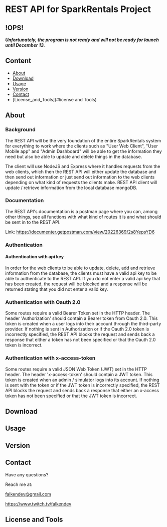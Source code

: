 # REST API for SparkRentals Project
## !OPS!
***Unfortunately, the program is not ready and will not be ready for launch until December 13.***
## Content
- [About](#about)
- [Download](#download)
- [Usage](#usage)
- [Version](#version)
- [Contact](#contact)
- [License_and_Tools](#license and Tools)
## About
### Background
The REST API will be the very foundation of the entire SparkRentals system for everything to work where the clients such as "User Web Client", "User Mobile app" and "Admin Dashboard" will be able to get the information they need but also be able to update and delete things in the database.

The client will use NodeJS and Express where it handles requests from the web clients, which then the REST API will either update the database and then send out information or just send out information to the web clients depending on what kind of requests the clients make. REST API client will update / retrieve information from the local database mongoDB.

### Documentation
The REST API's documentation is a postman page where you can, among other things, see all functions with what kind of routes it is and what should be sent in to the REST API.

Link: <https://documenter.getpostman.com/view/20226369/2s8YepsYD6>

### Authentication
#### Authentication with api key
In order for the web clients to be able to update, delete, add and retrieve information from the database, the clients must have a valid api key to be able to authenticate to the REST API. If you do not enter a valid api key that has been created, the request will be blocked and a response will be returned stating that you did not enter a valid key.

### Authentication with Oauth 2.0
Some routes require a valid Bearer Token set in the HTTP header. The header 'Authorization' should contain a Bearer token from Oauth 2.0. This token is created when a user logs into their account through the third-party provider. If nothing is sent in Authorization or if the Oauth 2.0 token is incorrectly specified, the REST API blocks the request and sends back a response that either a token has not been specified or that the Oauth 2.0 token is incorrect.

### Authentication with x-access-token
Some routes require a valid JSON Web Token (JWT) set in the HTTP header. The header 'x-access-token' should contain a JWT token. This token is created when an admin / simulator logs into its account. If nothing is sent with the token or if the JWT token is incorrectly specified, the REST API blocks the request and sends back a response that either an x-access token has not been specified or that the JWT token is incorrect.

## Download
## Usage
## Version
## Contact
Have any questions?


Reach me at:


<falkendev@gmail.com>


<https://www.twitch.tv/falkendev>
## License and Tools

